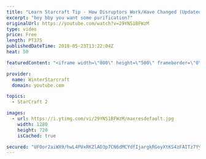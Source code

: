 ```yaml
---
title: "Learn Starcraft Tip - How Disruptors Work/Have Changed (Updated Patch 4.0 2018)"
excerpt: "hey bby you want some purification?"
originalUrl: https://youtube.com/watch?v=29YNS1BFWzM
type: video
price: Free
length: PT37S
publishedDateTime: 2018-05-23T13:22:04Z
heat: 50

featuredContent: "<iframe width=\"800\" height=\"500\" frameborder=\"0\" src=\"https://www.youtube.com/embed/29YNS1BFWzM\" allow=\"accelerometer; autoplay; encrypted-media; gyroscope; picture-in-picture\" allowfullscreen></iframe>"

provider:
  name: WinterStarcraft
  domain: youtube.com

topics:
  - StarCraft 2

images:
  - url: https://i.ytimg.com/vi/29YNS1BFWzM/maxresdefault.jpg
    width: 1280
    height: 720
    isCached: true

secured: "UFOor2aiWX9/hwL4PUxRKZlAD3p7CN6dMCYdfIjargkRGoyXtKS4zFAITz7Yy8Ytrpj75QiTPp/yAftvAWVSz27eC7MSB46SKSwMa3TK7rPzb6dy5rYfX6PKBeNtfvdpfxzsSaVBupRLSU9l2cYqzHuFiv5IhHXdfbtlHE3aU6hZMKXTXYZgv9oYngTPoGgMn7GjkkmZYExPGKfgV0GLw9GT0QkI3vbZINkVWM9hXaOXQ0BqLoFkLkO7mFLiMpESwf+t+tJoNSMXXzFt9Bme0gRb3ObCErPlGcmexLYpOZTM/Cax1Bv82HMqEGxYanaYK3cchrd+kN2SbAfaqEkkZCHKoPShgEae01yJnwZ8jWVbbdEVK8Pv0bTW7zvtRGRb6u+b4LWDqOzdaY9WdQTv+PVyWnFDpFm1z5VFBikJ9+A=;KxGgGFuHBGorwc+elmwqbA=="
---
```


